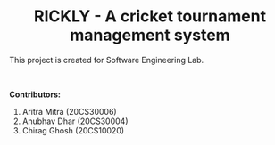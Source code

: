 # <div align="center">RICKLY - A cricket tournament management system</div>

This project is created for Software Engineering Lab.

<br/>

**Contributors:**
1. Aritra Mitra (20CS30006)
2. Anubhav Dhar (20CS30004)
3. Chirag Ghosh (20CS10020)